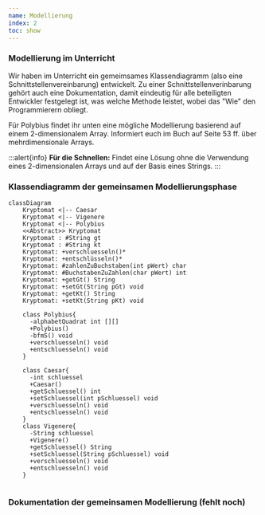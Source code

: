 ```yaml
---
name: Modellierung
index: 2
toc: show
---
```


### Modellierung im Unterricht
Wir haben im Unterricht ein gemeimsames Klassendiagramm (also eine Schnittstellenvereinbarung) entwickelt. Zu einer Schnittstellenverinbarung gehört auch eine Dokumentation, damit eindeutig für alle beteiligten Entwickler festgelegt ist, was welche Methode leistet, wobei das "Wie" den Programmierern obliegt.

Für Polybius findet ihr unten eine mögliche Modellierung basierend auf einem 2-dimensionalem Array. Informiert euch im Buch auf Seite 53 ff. über mehrdimensionale Arrays.

:::alert{info}
**Für die Schnellen:** Findet eine Lösung ohne die Verwendung eines 2-dimensionalen Arrays und auf der Basis eines Strings.
:::

### Klassendiagramm der gemeinsamen Modellierungsphase
```mermaid
classDiagram
    Kryptomat <|-- Caesar
    Kryptomat <|-- Vigenere
    Kryptomat <|-- Polybius
    <<Abstract>> Kryptomat
    Kryptomat : #String gt
    Kryptomat : #String kt
    Kryptomat: +verschluesseln()*
    Kryptomat: +entschlüsseln()*
    Kryptomat: #zahlenZuBuchstaben(int pWert) char
    Kryptomat: #BuchstabenZuZahlen(char pWert) int
    Kryptomat: +getGt() String
    Kryptomat: +setGt(String pGt) void
    Kryptomat: +getKt() String
    Kryptomat: +setKt(String pKt) void

    class Polybius{
      -alphabetQuadrat int [][]
      +Polybius()
      -bfmS() void
      +verschluesseln() void
      +entschluesseln() void
    }

    class Caesar{
      -int schluessel
      +Caesar()
      +getSchluessel() int
      +setSchluessel(int pSchluessel) void 
      +verschluesseln() void
      +entschluesseln() void
    }
    class Vigenere{
      -String schluessel
      +Vigenere()
      +getSchluessel() String
      +setSchluessel(String pSchluessel) void
      +verschluesseln() void
      +entschluesseln() void
    }
    
```


### Dokumentation der gemeinsamen Modellierung (fehlt noch)
